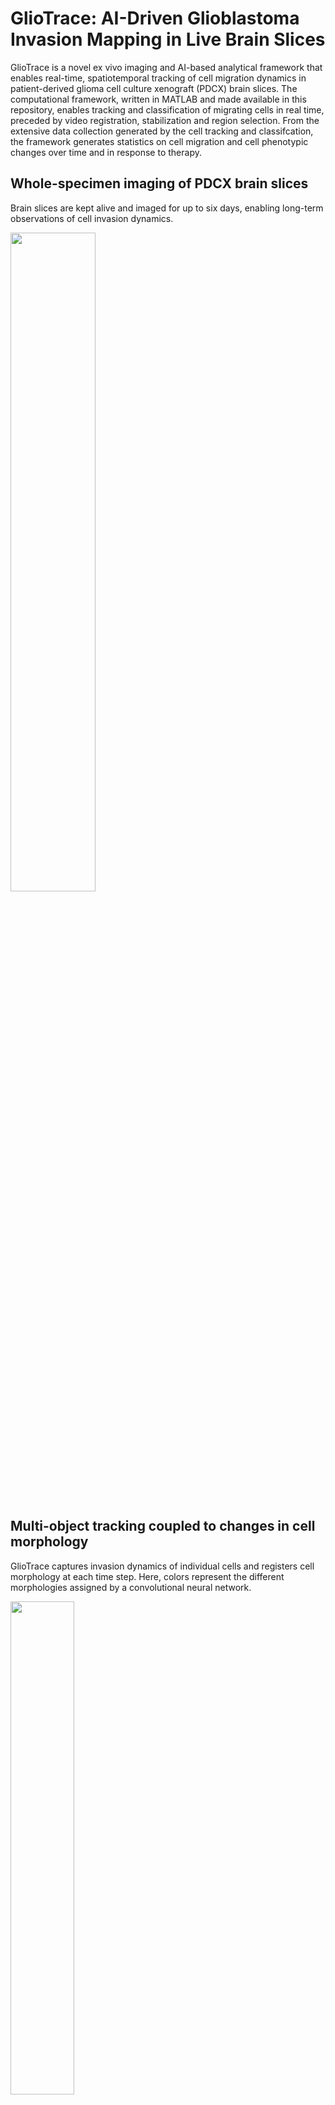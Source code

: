 # GlioTrace: AI-Driven Glioblastoma Invasion Mapping in Live Brain Slices
GlioTrace is a novel ex vivo imaging and AI-based analytical framework that enables real-time, spatiotemporal tracking of cell migration dynamics in patient-derived glioma cell culture xenograft (PDCX) brain slices. The computational framework, written in MATLAB and made available in this repository, enables tracking and classification of migrating cells in real time, preceded by video registration, stabilization and region selection. From the extensive data collection generated by the cell tracking and classifcation, the framework generates statistics on cell migration and cell phenotypic changes over time and in response to therapy.

## Whole-specimen imaging of PDCX brain slices
Brain slices are kept alive and imaged for up to six days, enabling long-term observations of cell invasion dynamics.
<p align="left">
  <img src="BS6_3013_mouse2zoom_A02.gif" width="52%" />
</p>

## Multi-object tracking coupled to changes in cell morphology
GlioTrace captures invasion dynamics of individual cells and registers cell morphology at each time step.
Here, colors represent the different morphologies assigned by a convolutional neural network.

<p align="left">
  <img src="set_35_exp_162_roi_7.gif" width="45%" />
  <span style="display:inline-block; width:10%;"></span>
  <img src="3dplot.gif" width="54.3%" />
</p>

## Framework overview

Preprocessing and analysis of image data happens in a discrete set of steps as follows using the functions provided in this repo;

insert flowchart


## Running the framework

To run GlioTrace, clone this repository into your local MATLAB environment

```bash
# Clone the repository
git clone https://github.com/yourusername/brainslice_manuscript_repo.git
cd brainslice_manuscript_repo
```

## Demo code to get you started



## Contact

For questions, contact madeleine.skeppas@igp.uu.se !
